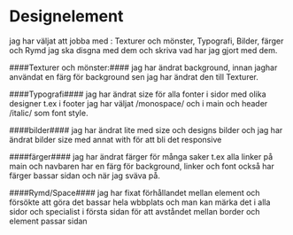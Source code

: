 ---
---
 Designelement
==========================
jag har väljat att jobba med : Texturer och mönster, Typografi, Bilder, färger och
Rymd jag ska disgna med dem och skriva vad har jag gjort med dem.

####Texturer och mönster:####
jag har ändrat background, innan jaghar användat en färg för background sen jag har ändrat den till Texturer.


####Typografi####
jag har ändrat size för alla fonter i sidor med olika designer t.ex i footer jag har väljat
/monospace/  och i main och header /italic/ som font style.


####bilder####
jag har ändrat lite med size och designs bilder och jag har ändrat bilder size med annat with för att bli det responsive


####färger####
jag har ändrat färger för många saker t.ex alla linker på main och navbaren har en färg för background, linker
och font också har färger bassar sidan och när jag sväva på.


####Rymd/Space####
jag har fixat förhållandet mellan element och försökte att göra det bassar hela wbbplats och man kan märka det i alla sidor och specialist i första sidan för att avståndet mellan border och element passar sidan
